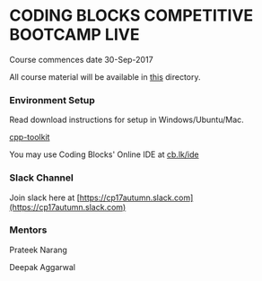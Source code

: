 # CODING BLOCKS COMPETITIVE BOOTCAMP LIVE

Course commences date 30-Sep-2017

All course material will be available in [this](https://github.com/coding-blocks-archives/competitive-programming-autumn) directory.

### Environment Setup
Read download instructions for setup in Windows/Ubuntu/Mac.

[cpp-toolkit](https://github.com/aggarwaldeepak/cpp-toolkit/blob/master/README.md)

You may use Coding Blocks' Online IDE at [cb.lk/ide](https://codingblocks.com/ide/#/)

### Slack Channel
Join slack here at [https://cp17autumn.slack.com](https://cp17autumn.slack.com)


### Mentors
Prateek Narang

Deepak Aggarwal